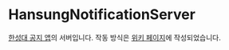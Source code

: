 # HansungNotificationServer

[한성대 공지 앱](https://github.com/jja08111/HansungNotification)의 서버입니다. 작동 방식은 [위키 페이지](https://github.com/jja08111/HansungNotification/wiki)에 작성되었습니다.
